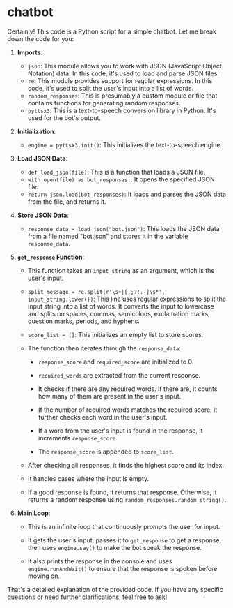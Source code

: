 # chatbot
Certainly! This code is a Python script for a simple chatbot. Let me break down the code for you:

1. **Imports**:
   - `json`: This module allows you to work with JSON (JavaScript Object Notation) data. In this code, it's used to load and parse JSON files.
   - `re`: This module provides support for regular expressions. In this code, it's used to split the user's input into a list of words.
   - `random_responses`: This is presumably a custom module or file that contains functions for generating random responses.
   - `pyttsx3`: This is a text-to-speech conversion library in Python. It's used for the bot's output.

2. **Initialization**:
   - `engine = pyttsx3.init()`: This initializes the text-to-speech engine.

3. **Load JSON Data**:
   - `def load_json(file)`: This is a function that loads a JSON file.
   - `with open(file) as bot_responses:`: It opens the specified JSON file.
   - `return json.load(bot_responses)`: It loads and parses the JSON data from the file, and returns it.

4. **Store JSON Data**:
   - `response_data = load_json("bot.json")`: This loads the JSON data from a file named "bot.json" and stores it in the variable `response_data`.

5. **`get_response` Function**:
   - This function takes an `input_string` as an argument, which is the user's input.

   - `split_message = re.split(r'\s+|[,;?!.-]\s*', input_string.lower())`: This line uses regular expressions to split the input string into a list of words. It converts the input to lowercase and splits on spaces, commas, semicolons, exclamation marks, question marks, periods, and hyphens.

   - `score_list = []`: This initializes an empty list to store scores.

   - The function then iterates through the `response_data`:

     - `response_score` and `required_score` are initialized to 0.
     - `required_words` are extracted from the current response.

     - It checks if there are any required words. If there are, it counts how many of them are present in the user's input.

     - If the number of required words matches the required score, it further checks each word in the user's input.

     - If a word from the user's input is found in the response, it increments `response_score`.

     - The `response_score` is appended to `score_list`.

   - After checking all responses, it finds the highest score and its index.

   - It handles cases where the input is empty.

   - If a good response is found, it returns that response. Otherwise, it returns a random response using `random_responses.random_string()`.

6. **Main Loop**:
   - This is an infinite loop that continuously prompts the user for input.

   - It gets the user's input, passes it to `get_response` to get a response, then uses `engine.say()` to make the bot speak the response.

   - It also prints the response in the console and uses `engine.runAndWait()` to ensure that the response is spoken before moving on.

That's a detailed explanation of the provided code. If you have any specific questions or need further clarifications, feel free to ask!
